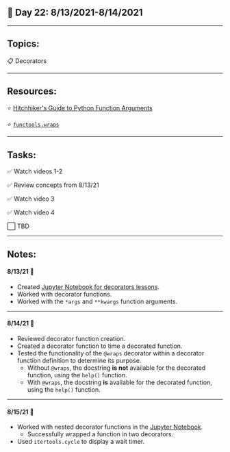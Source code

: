 ## :calendar: Day 22: 8/13/2021-8/14/2021

---

## Topics:

:clipboard: Decorators

---

## Resources:

:star: [Hitchhiker's Guide to Python Function Arguments](https://docs.python-guide.org/writing/style/#function-arguments)

:star: [`functools.wraps`](https://docs.python.org/3/library/functools.html#functools.wraps)

---

## Tasks:

:white_check_mark: Watch videos 1-2

:white_check_mark: Review concepts from 8/13/21

:white_check_mark: Watch video 3

:white_check_mark: Watch video 4

:white_large_square: TBD

---

## Notes:

#### 8/13/21 :notebook:

- Created [Jupyter Notebook for decorators lessons](decorators.ipynb).
- Worked with decorator functions.
- Worked with the `*args` and `**kwargs` function arguments.

---

#### 8/14/21 :notebook:

- Reviewed decorator function creation.
- Created a decorator function to time a decorated function.
- Tested the functionality of the `@wraps` decorator within a decorator function definition to determine its purpose.
    - Without `@wraps`, the docstring **is not** available for the decorated function, using the `help()` function.
    - With `@wraps`, the docstring **is** available for the decorated function, using the `help()` function.

---

#### 8/15/21 :notebook:

- Worked with nested decorator functions in the [Jupyter Notebook](decorators.ipynb).
    - Successfully wrapped a function in two decorators.
- Used `itertools.cycle` to display a wait timer.
